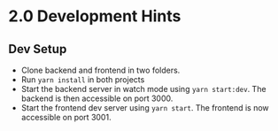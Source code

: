 # 2.0 Development Hints

## Dev Setup
- Clone backend and frontend in two folders.
- Run `yarn install` in both projects
- Start the backend server in watch mode using `yarn start:dev`. The backend is then accessible on port 3000.
- Start the frontend dev server using `yarn start`. The frontend is now accessible on port 3001. 
